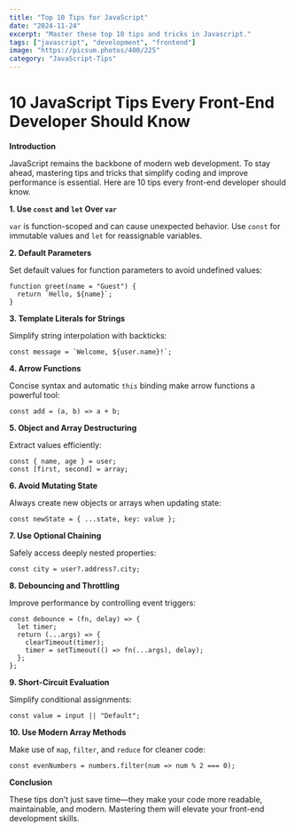 ```yaml
---
title: "Top 10 Tips for JavaScript"
date: "2024-11-24"
excerpt: "Master these top 10 tips and tricks in Javascript."
tags: ["javascript", "development", "frontend"]
image: "https://picsum.photos/400/225"
category: "JavaScript-Tips"
---
```


# 10 JavaScript Tips Every Front-End Developer Should Know

**Introduction**

JavaScript remains the backbone of modern web development. To stay ahead, mastering tips and tricks that simplify coding and improve performance is essential. Here are 10 tips every front-end developer should know.

**1. Use `const` and `let` Over `var`**

`var` is function-scoped and can cause unexpected behavior. Use `const` for immutable values and `let` for reassignable variables.

**2. Default Parameters**

Set default values for function parameters to avoid undefined values:

```
function greet(name = "Guest") {
  return `Hello, ${name}`;
}
```

**3. Template Literals for Strings**

Simplify string interpolation with backticks:

```
const message = `Welcome, ${user.name}!`;
```

**4. Arrow Functions**

Concise syntax and automatic `this` binding make arrow functions a powerful tool:

```
const add = (a, b) => a + b;
```

**5. Object and Array Destructuring**

Extract values efficiently:

```
const { name, age } = user;
const [first, second] = array;
```

**6. Avoid Mutating State**

Always create new objects or arrays when updating state:

```
const newState = { ...state, key: value };
```

**7. Use Optional Chaining**

Safely access deeply nested properties:

```
const city = user?.address?.city;
```

**8. Debouncing and Throttling**

Improve performance by controlling event triggers:

```
const debounce = (fn, delay) => {
  let timer;
  return (...args) => {
    clearTimeout(timer);
    timer = setTimeout(() => fn(...args), delay);
  };
};
```

**9. Short-Circuit Evaluation**

Simplify conditional assignments:

```
const value = input || "Default";
```

**10. Use Modern Array Methods**

Make use of `map`, `filter`, and `reduce` for cleaner code:

```
const evenNumbers = numbers.filter(num => num % 2 === 0);
```

**Conclusion**

These tips don’t just save time—they make your code more readable, maintainable, and modern. Mastering them will elevate your front-end development skills.